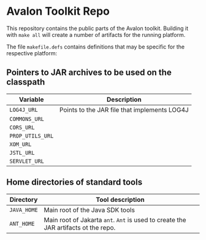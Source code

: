 # Avalon Toolkit Repo

This repository contains the public parts of the Avalon toolkit. Building it with <code>make all</code> will create a number of artifacts
for the running platform.

The file <code>makefile.defs</code> contains definitions that may be specific for the respective platform:

## Pointers to JAR archives to be used on the classpath

| Variable | Description |
| -------- | ------- |
| <code>LOG4J_URL</code> | Points to the JAR file that implements LOG4J |
| <code>COMMONS_URL</code> |  |
| <code>CORS_URL</code> |  |
| <code>PROP_UTILS_URL</code> |  |
| <code>XOM_URL</code> |  |
| <code>JSTL_URL</code> |  |
| <code>SERVLET_URL</code> |  |

## Home directories of standard tools

| Directory | Tool description |
| -------- | ------- |
| <code>JAVA_HOME</code> | Main root of the Java SDK tools |
| <code>ANT_HOME</code> | Main root of Jakarta <code>ant</code>. <code>Ant</code> is used to create the JAR artifacts ot the repo. |

